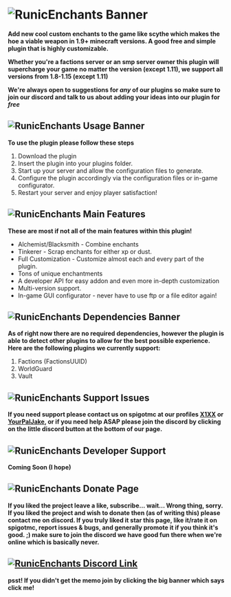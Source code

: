 # ![RunicEnchants Banner](https://cdn.discordapp.com/attachments/695147740044460116/695148012632145930/refullbanner.png)
**Add new cool custom enchants to the game like scythe which makes the hoe
a viable weapon in 1.9+ minecraft versions. A good free and simple plugin that is highly customizable.**

**Whether you're a factions server or an smp server owner this plugin will supercharge
your game no matter the version (except 1.11), we support all versions from 1.8-1.15 (except 1.11)**

**We're always open to suggestions for _any_ of our plugins so make sure to join our discord and talk to us about adding
your ideas into our plugin for _free_**
## ![RunicEnchants Usage Banner](https://cdn.discordapp.com/attachments/695147740044460116/695148013810745374/reusage.png)
**To use the plugin please follow these steps**
1. Download the plugin
1. Insert the plugin into your plugins folder.
1. Start up your server and allow the configuration files to generate.
1. Configure the plugin accordingly via the configuration files or in-game configurator.
1. Restart your server and enjoy player satisfaction!

## ![RunicEnchants Main Features](https://cdn.discordapp.com/attachments/695147740044460116/695152634226802728/remainfeatures.png)
**These are most if not all of the main features within this plugin!**
* Alchemist/Blacksmith - Combine enchants
* Tinkerer - Scrap enchants for either xp or dust.
* Full Customization - Customize almost each and every part of the plugin.
* Tons of unique enchantments
* A developer API for easy addon and even more in-depth customization
* Multi-version support.
* In-game GUI configurator - never have to use ftp or a file editor again!

## ![RunicEnchants Dependencies Banner](https://cdn.discordapp.com/attachments/695147740044460116/695148014632960060/redependencies.png)
**As of right now there are no required dependencies, however the plugin is able to detect other plugins to allow for
the best possible experience. Here are the following plugins we currently support:**
1. Factions (FactionsUUID)
1. WorldGuard
1. Vault

## ![RunicEnchants Support Issues](https://cdn.discordapp.com/attachments/695147740044460116/695152198736281660/resupportissues.png)
**If you need support please contact us on spigotmc at our profiles [X1XX](https://www.spigotmc.org/members/jolo613.231611/)
or [YourPalJake](https://www.spigotmc.org/members/yourpaljake.34926/), or if you need help ASAP please join the discord
 by clicking on the little discord button at the bottom of our page.**
 
 ## ![RunicEnchants Developer Support](https://cdn.discordapp.com/attachments/695147740044460116/695152633505120286/remaven.png)
 **Coming Soon (I hope)**
 
 ## ![RunicEnchants Donate Page](https://cdn.discordapp.com/attachments/695147740044460116/695152633782075462/redonate.png)
 **If you liked the project leave a like, subscribe... wait... Wrong thing, sorry. If you liked the project and wish to donate
 then (as of writing this) please contact me on discord. If you truly liked it star this page, like it/rate it on spigotmc,
 report issues & bugs, and generally promote it if you think it's good. ;) make sure to join the discord we have good fun there
 when we're online which is basically never.**
 
 ## [![RunicEnchants Discord Link](https://cdn.discordapp.com/attachments/695147740044460116/695148004734271528/rediscord.png)](https://discord.gg/4vXUrS7)
 **psst! If you didn't get the memo join by clicking the big banner which says click me!**
